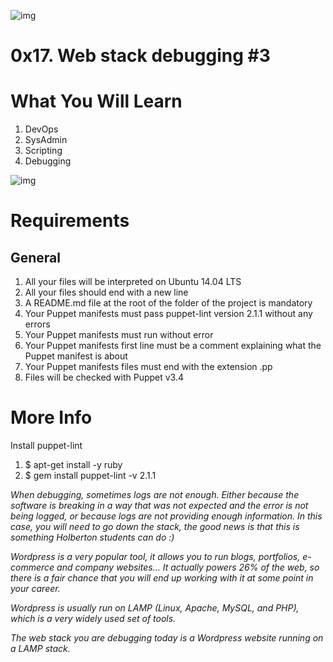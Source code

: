 ![img](https://assets.imaginablefutures.com/media/images/ALX_Logo.max-200x150.png)

# 0x17. Web stack debugging #3 

# What You Will Learn
<ol>
<li>DevOps</li>
<li>SysAdmin</li>
<li>Scripting</li>
<li>Debugging</li>
</ol>

![img](https://s3.amazonaws.com/intranet-projects-files/holbertonschool-sysadmin_devops/293/d42WuBh.png)

# Requirements
## General
<ol>
    <li>All your files will be interpreted on Ubuntu 14.04 LTS</li>
    <li>All your files should end with a new line</li>
    <li>A README.md file at the root of the folder of the project is mandatory</li>
    <li>Your Puppet manifests must pass puppet-lint version 2.1.1 without any errors</li>
    <li>Your Puppet manifests must run without error</li>
    <li>Your Puppet manifests first line must be a comment explaining what the Puppet manifest is about</li>
    <li>Your Puppet manifests files must end with the extension .pp</li>
    <li>Files will be checked with Puppet v3.4</li>
</ol>

# More Info
<str>Install puppet-lint</str>
<ol>
<li>$ apt-get install -y ruby</li>
<li>$ gem install puppet-lint -v 2.1.1</li>
</ol>

<i>When debugging, sometimes logs are not enough. Either because the software is breaking in a way that was not expected and the error is not being logged, or because logs are not providing enough information. In this case, you will need to go down the stack, the good news is that this is something Holberton students can do :)

Wordpress is a very popular tool, it allows you to run blogs, portfolios, e-commerce and company websites… It actually powers 26% of the web, so there is a fair chance that you will end up working with it at some point in your career.

Wordpress is usually run on LAMP (Linux, Apache, MySQL, and PHP), which is a very widely used set of tools.

The web stack you are debugging today is a Wordpress website running on a LAMP stack.</i>
